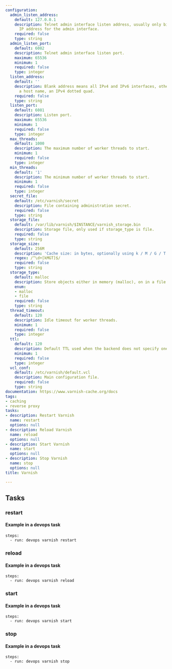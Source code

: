 ```yaml
---
configuration:
  admin_listen_address:
    default: 127.0.0.1
    description: Telnet admin interface listen address, usually only bind localhost
      IP address for the admin interface.
    required: false
    type: string
  admin_listen_port:
    default: 6082
    description: Telnet admin interface listen port.
    maximum: 65536
    minimum: 1
    required: false
    type: integer
  listen_address:
    default: ''
    description: Blank address means all IPv4 and IPv6 interfaces, otherwise specify
      a host name, an IPv4 dotted quad.
    required: false
    type: string
  listen_port:
    default: 6081
    description: Listen port.
    maximum: 65536
    minimum: 1
    required: false
    type: integer
  max_threads:
    default: 1000
    description: The maximum number of worker threads to start.
    minimum: 1
    required: false
    type: integer
  min_threads:
    default: '1'
    description: The minimum number of worker threads to start.
    minimum: 1
    required: false
    type: integer
  secret_file:
    default: /etc/varnish/secret
    description: File containing administration secret.
    required: false
    type: string
  storage_file:
    default: /var/lib/varnish/$INSTANCE/varnish_storage.bin
    description: Storage file, only used if storage_type is file.
    required: false
    type: string
  storage_size:
    default: 256M
    description: 'Cache size: in bytes, optionally using k / M / G / T suffix.'
    regex: /^\d+[kMGT]$/
    required: false
    type: string
  storage_type:
    default: malloc
    description: Store objects either in memory (malloc), on in a file (file).
    enum:
    - malloc
    - file
    required: false
    type: string
  thread_timeout:
    default: 120
    description: Idle timeout for worker threads.
    minimum: 1
    required: false
    type: integer
  ttl:
    default: 120
    description: Default TTL used when the backend does not specify one.
    minimum: 1
    required: false
    type: integer
  vcl_conf:
    default: /etc/varnish/default.vcl
    description: Main configuration file.
    required: false
    type: string
documentation: https://www.varnish-cache.org/docs
tags:
- caching
- reverse proxy
tasks:
- description: Restart Varnish
  name: restart
  options: null
- description: Reload Varnish
  name: reload
  options: null
- description: Start Varnish
  name: start
  options: null
- description: Stop Varnish
  name: stop
  options: null
title: Varnish

---
```


## Tasks
### restart

#### Example in a devops task

    steps:
      - run: devops varnish restart


### reload

#### Example in a devops task

    steps:
      - run: devops varnish reload


### start

#### Example in a devops task

    steps:
      - run: devops varnish start


### stop

#### Example in a devops task

    steps:
      - run: devops varnish stop

